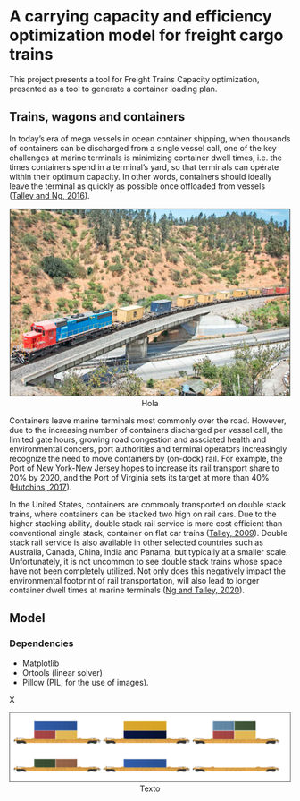 # A carrying capacity and efficiency optimization model for freight cargo trains

This project presents a tool for Freight Trains Capacity optimization, presented as a tool to generate a container loading plan.

## Trains, wagons and containers

In today’s era of mega vessels in ocean container shipping, when thousands of containers can be discharged from a single vessel call, one of the key challenges at marine terminals is minimizing container dwell times, i.e. the times containers spend in a terminal’s yard, so that terminals can opérate within their optimum capacity. In other words, containers should ideally leave the terminal as quickly as possible once offloaded from vessels ([Talley and Ng, 2016](https://www.sciencedirect.com/science/article/abs/pii/S1366554515002276)).

<p align="center">
  <img width="700" src="https://github.com/marceloigallegos/Opt_CapacityFreightTrains/blob/main/mdImages/Figura1.png">
  <br>Hola<br>
</p>

Containers leave marine terminals most commonly over the road. However, due to the increasing number of containers discharged per vessel call, the limited gate hours, growing road congestion and assciated health and environmental concers, port authorities and terminal operators increasingly recognize the need to move containers by (on-dock) rail. For example, the Port of New York-New Jersey hopes to increase its rail transport share to 20% by 2020, and the Port of Virginia sets its target at more than 40% ([Hutchins, 2017](https://www.joc.com/rail-intermodal/intermodal-shipping/charleston-virginia-ports-deepen-intermodal-rail-reach_20170710.html)).

In the United States, containers are commonly transported on double stack trains, where containers can be stacked two high on rail cars. Due to the higher stacking ability, double stack rail service is more cost efficient than conventional single stack, container on flat car trains ([Talley, 2009](https://www.routledge.com/Port-Economics/Talley/p/book/9781138952195)). Double stack rail service is also available in other selected countries such as Australia, Canada, China, India and Panama, but typically at a smaller scale. Unfortunately, it is not uncommon to see double stack trains whose space have not been completely utilized. Not only does this negatively impact the environmental footprint of rail transportation, will also lead to longer container dwell times at marine terminals ([Ng and Talley, 2020](https://www.sciencedirect.com/science/article/abs/pii/S0968090X20301479)).

## Model

### Dependencies
- Matplotlib
- Ortools (linear solver)
- Pillow (PIL, for the use of images).

X

<p align="center">
  <img width="700" src="https://github.com/marceloigallegos/Opt_CapacityFreightTrains/blob/main/mdImages/Figura2.png" alt="Texto 2">
  Texto
</p>
